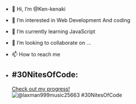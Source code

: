 - 👋 Hi, I’m @Ken-kenaki
- 👀 I’m interested in Web Development And coding
- 🌱 I’m currently learning JavaScript 
- 💞️ I’m looking to collaborate on ...
- 📫 How to reach me

- ## #30NitesOfCode:
  [Check out my progress!](https://www.codedex.io/@laxman999music25663/30-nites-of-code)  
  ![@laxman999music25663 #30NitesOfCode](https://www.codedex.io/api/petStatus?user=laxman999music25663)
